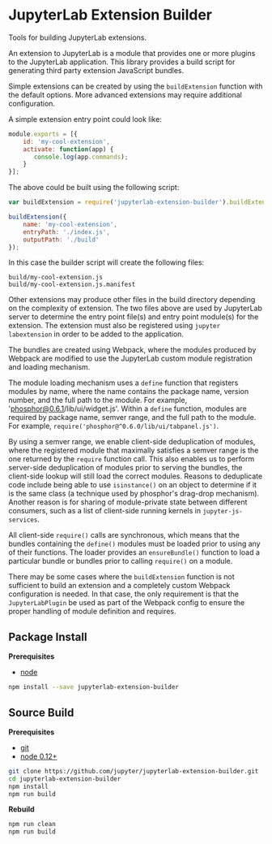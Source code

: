 JupyterLab Extension Builder
============================

Tools for building JupyterLab extensions.

An extension to JupyterLab is a module that provides one or more
plugins to the JupyterLab application.  This library provides
a build script for generating third party extension JavaScript
bundles.  

Simple extensions can be created by using the `buildExtension` function
with the default options.  More advanced extensions may require additional
configuration.

A simple extension entry point could look like: 

```javascript
module.exports = [{
    id: 'my-cool-extension',
    activate: function(app) {
       console.log(app.commands);
    }
}];
```

The above could be built using the following script:

```javascript
var buildExtension = require('jupyterlab-extension-builder').buildExtension;

buildExtension({
    name: 'my-cool-extension',
    entryPath: './index.js',
    outputPath: './build'
});
```

In this case the builder script will create the following files:

```
build/my-cool-extension.js
build/my-cool-extension.js.manifest
```

Other extensions may produce other files in the build directory
depending on the complexity of extension.  The two files above
are used by JupyterLab server to determine the entry point file(s) and 
entry point module(s) for the extension.  The extension must also be 
registered using `jupyter labextension` in order to be added to the 
application.

The bundles are created using Webpack, where the modules produced
by Webpack are modified to use the JupyterLab custom module registration
and loading mechanism.  

The module loading mechanism uses a `define` function that registers
modules by name, where the name contains the package name, version 
number, and the full path to the module.  For example, 'phosphor@0.6.1/lib/ui/widget.js'.  Within a `define` function, modules are required by package
name, semver range, and the full path to the module.  For example,
`require('phosphor@^0.6.0/lib/ui/tabpanel.js')`.  

By using a semver range, we enable client-side deduplication of modules, where 
the registered module that maximally satisfies a semver range is the one 
returned by the `require` function call.  This also enables us to perform 
server-side deduplication of modules prior to serving the bundles, the 
client-side lookup will still load the correct modules.  Reasons to deduplicate
code include being able to use `isinstance()` on an object to determine if
it is the same class (a technique used by phosphor's drag-drop mechanism).  
Another reason is for sharing of module-private state between different
consumers, such as a list of client-side running kernels in 
`jupyter-js-services`.

All client-side `require()` calls are synchronous, which means that the 
bundles containing the `define()` modules must be loaded prior to using
any of their functions.  The loader provides an `ensureBundle()` function
to load a particular bundle or bundles prior to calling `require()` on
a module.

There may be some cases where the `buildExtension` function is not sufficient
to build an extension and a completely custom Webpack configuration is 
needed.  In that case, the only requirement is that the `JupyterLabPlugin` be 
used as part of the Webpack config to ensure the proper handling of module
definition and requires.


Package Install
---------------

**Prerequisites**
- [node](http://nodejs.org/)

```bash
npm install --save jupyterlab-extension-builder
```


Source Build
------------

**Prerequisites**
- [git](http://git-scm.com/)
- [node 0.12+](http://nodejs.org/)

```bash
git clone https://github.com/jupyter/jupyterlab-extension-builder.git
cd jupyterlab-extension-builder
npm install
npm run build
```

**Rebuild**
```bash
npm run clean
npm run build
```

